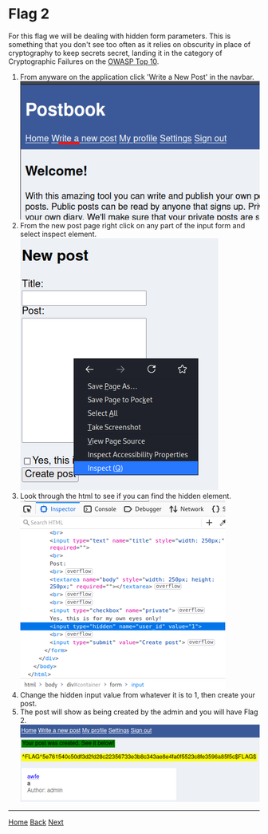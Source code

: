 # Flag 2
For this flag we will be dealing with hidden form parameters. This is something that you don't see too often as it relies on obscurity in place of cryptography to keep secrets secret, landing it in the category of Cryptographic Failures on the [OWASP Top 10](https://owasp.org/www-project-top-ten/).

1. From anyware on the application click 'Write a New Post' in the navbar. 
![Nav](./static/2_1.png)
2. From the new post page right click on any part of the input form and select inspect element.
![RightClick](./static/2_2.png)
3. Look through the html to see if you can find the hidden element.
![hidden](./static/2_3.png)
4. Change the hidden input value from whatever it is to 1, then create your post.
5. The post will show as being created by the admin and you will have Flag 2. 
![Flag](./static/2_Flag.png)

---
[Home](./Start.MD) [Back](./Flag1.md) [Next](./Flag3.md)
